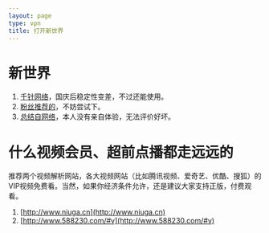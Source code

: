 ```yaml
---
layout: page
type: vpn
title: 打开新世界
---
```


# 新世界

1. [千针网络](https://uu635.com)，国庆后稳定性变差，不过还能使用。
2. [粉丝推荐的](http://letsvpn.info/)，不妨尝试下。
3. [总结自网络](https://iseex.github.io/vpn/vpn.pdf)，本人没有亲自体验，无法评价好坏。

# 什么视频会员、超前点播都走远远的

推荐两个视频解析网站，各大视频网站（比如腾讯视频、爱奇艺、优酷、搜狐）的VIP视频免费看。当然，如果你经济条件允许，还是建议大家支持正版，付费观看。

1. [http://www.niuga.cn](http://www.niuga.cn)
2. [http://www.588230.com/#v](http://www.588230.com/#v)
